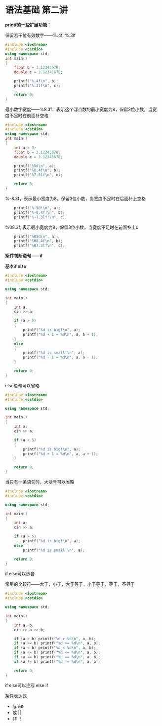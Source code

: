 # 语法基础 第二讲

**printf的一些扩展功能：**

保留若干位有效数字——%.4f, %.3lf

```c++
#include <iostream>
#include <cstdio>
using namespace std;
int main()
{
    float b = 3.12345678;
    double c = 3.12345678;

    printf("%.4f\n", b);
    printf("%.3lf\n", c);

    return 0;
}
```

最小数字宽度——%8.3f，表示这个浮点数的最小宽度为8，保留3位小数，当宽度不足时在前面补空格

```c++
#include <iostream>
#include <cstdio>
using namespace std;
int main()
{
    int a = 3;
    float b = 3.12345678;
    double c = 3.12345678;

    printf("%5d\n", a);
    printf("%8.4f\n", b);
    printf("%7.3lf\n", c);

    return 0;
}
```

%-8.3f，表示最小宽度为8，保留3位小数，当宽度不足时在后面补上空格

```c++
    printf("%-5d!\n", a);
    printf("%-8.4f!\n", b);
    printf("%-7.3lf!\n", c);
```

%08.3f, 表示最小宽度为8，保留3位小数，当宽度不足时在前面补上0

```c++
    printf("%05d\n", a);
    printf("%08.4f\n", b);
    printf("%07.3lf\n", c);
```



**条件判断语句——if**

基本if else

```c++
#include <iostream>
#include <cstdio>

using namespace std;

int main()
{
    int a;
    cin >> a;

    if (a > 5)
    {
        printf("%d is big!\n", a);
        printf("%d + 1 = %d\n", a, a + 1);
    }
    else
    {
        printf("%d is small!\n", a);
        printf("%d - 1 = %d\n", a, a - 1);
    }

    return 0;
}
```

else语句可以省略

```c++
#include <iostream>
#include <cstdio>

using namespace std;

int main()
{
    int a;
    cin >> a;

    if (a > 5)
    {
        printf("%d is big!\n", a);
        printf("%d + 1 = %d\n", a, a + 1);
    }

    return 0;
}
```

当只有一条语句时，大括号可以省略

```c++
#include <iostream>
#include <cstdio>

using namespace std;

int main()
{
    int a;
    cin >> a;

    if (a > 5)
        printf("%d is big!\n", a);
    else
        printf("%d is small!\n", a);

    return 0;
}
```

if else可以嵌套

常用的比较符——大于，小于，大于等于，小于等于，等于，不等于

```c++
#include <iostream>
#include <cstdio>

using namespace std;

int main()
{
    int a, b;
    cin >> a >> b;

    if (a > b) printf("%d > %d\n", a, b);
    if (a >= b) printf("%d >= %d\n", a, b);
    if (a < b) printf("%d < %d\n", a, b);
    if (a <= b) printf("%d <= %d\n", a, b);
    if (a == b) printf("%d == %d\n", a, b);
    if (a != b) printf("%d != %d\n", a, b);

    return 0;
}
```

if else可以连写 else if



条件表达式

- 与 &&
- 或 ||
- 非 ！